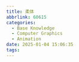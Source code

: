 ```yaml
---
title: 柔体
abbrlink: 60615
categories:
  - Base Knowledge
  - Computer Graphics
  - Animation
date: 2025-01-04 15:06:35
tags:
---
```

